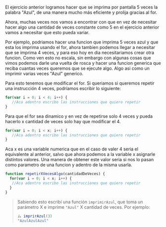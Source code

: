 El ejercicio anterior logramos hacer que se imprima por pantalla 5 veces la palabra "Azul", de una manera mucho más eficiente y prolija gracias al for.

Ahora, muchas veces nos vamos a encontrar con que en vez de necesitar hacer algo una cantidad de veces constante como 5 en el ejercicio anterior vamos a necesitar que esto pueda variar.

Por ejemplo, podriamos hacer una funcion que imprima 5 veces azul y que esta los imprima usando el for, ahora tambien podemos llegar a necesitar que se imprima 4 veces, y para eso hoy en dia necesitariamos crear otra funcion. 
Como ven esto no escala, sin embargo con algunas cosas que vimos podemos darle una vuelta de rosca y hacer una funcion generica que reciba cuantas veces queremos que se ejecute algo. Algo asi como un imprimir varias veces "Azul" generico.

Para esto tenemos que modificar el for.
Si queriamos si queremos repetir una instrucción 4 veces, podríamos escribir lo siguiente:

```javascript
for(var i = 0; i < 4; i++) {
   //Aca adentro escribo las instrucciones que quiero repetir
}
```

Para que el for sea dinamico y en vez de repetirse solo 4 veces y pueda hacerlo x cantidad de veces solo hay que modificar el 4.

```javascript
for(var i = 0; i < x; i++) {
   //Aca adentro escribo las instrucciones que quiero repetir
}
```

Aca x es una variable numerica que en el caso de valer 4 seria el equivalente al anterior, salvo que ahora podemos a la variable x asignarle distintos valores.
Una manera de obtener este valor seria si nos lo pasan como parametro de una funcion y adentro de la misma usarla.

```javascript
function repetirXVecesAlgo(cantidadDeVeces) {
  for(var i = 0; i < x; i++) {
   //Aca adentro escribo las instrucciones que quiero repetir
  }
}
```

> Sabiendo esto escribí una función `imprimirAzul`, que toma un parámetro X e imprime `"Azul"` X cantidad de veces.
Por ejemplo: 
> 
> ```javascript
> ム imprirAzul(3)
> "AzulAzulAzul"
> ```